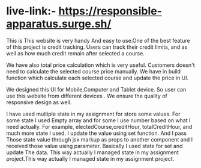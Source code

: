 # live-link:- https://responsible-apparatus.surge.sh/



<!-- My Project features. -->

<!-- 1. Credit Tracking. -->
This is This website is very handy And easy to use.One of the best feature of this project is credit tracking. Users can track their credit limits, and as well as how much credit remain after selected a course.

<!-- 2. Total price calculation. -->
We have also total price calculation which is very useful. Customers doesn't need to calculate the selected course price manually. We have in build function which calculate each selected course and update the price in UI.

<!-- 3. Responsive design. -->
We designed this UI for Mobile,Computer and Tablet device. So user can use this website from different devices . We ensure the quality of responsive design as well.


<!-- How I managed the state in my assignment project. -->
I have used multiple state in my assignment for store some values. For some state I used Empty array and for some I use number based on what I need actually. For example, electedCourse,creditHour, totalCreditHour, and much more state I used. I update the value using set function. And I pass Those state value through jsx markup as props to another component and I received those value using parameter. Basically I used state for set and update The data. This way actually I managed state in my assignment project.This way actually I managed state in my assignment project.
